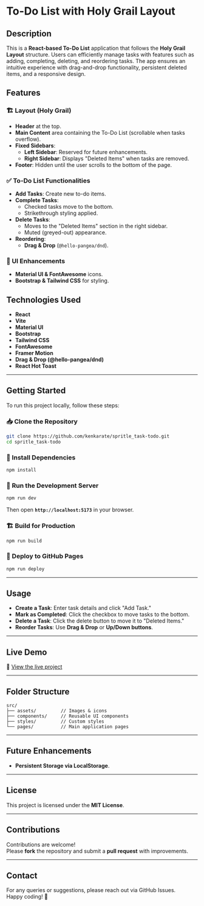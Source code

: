 # To-Do List with Holy Grail Layout

## Description

This is a **React-based To-Do List** application that follows the **Holy Grail Layout** structure. Users can efficiently manage tasks with features such as adding, completing, deleting, and reordering tasks. The app ensures an intuitive experience with drag-and-drop functionality, persistent deleted items, and a responsive design.

## Features

### 🏗 Layout (Holy Grail)
- **Header** at the top.
- **Main Content** area containing the To-Do List (scrollable when tasks overflow).
- **Fixed Sidebars**:
  - **Left Sidebar**: Reserved for future enhancements.
  - **Right Sidebar**: Displays "Deleted Items" when tasks are removed.
- **Footer**: Hidden until the user scrolls to the bottom of the page.

### ✅ To-Do List Functionalities
- **Add Tasks**: Create new to-do items.
- **Complete Tasks**:
  - Checked tasks move to the bottom.
  - Strikethrough styling applied.
- **Delete Tasks**:
  - Moves to the "Deleted Items" section in the right sidebar.
  - Muted (greyed-out) appearance.
- **Reordering**:
  - **Drag & Drop** (`@hello-pangea/dnd`).

### 🎨 UI Enhancements
- **Material UI & FontAwesome** icons.
- **Bootstrap & Tailwind CSS** for styling.

## Technologies Used

- **React**
- **Vite**
- **Material UI**
- **Bootstrap**
- **Tailwind CSS**
- **FontAwesome**
- **Framer Motion**
- **Drag & Drop (@hello-pangea/dnd)**
- **React Hot Toast**

---

## Getting Started

To run this project locally, follow these steps:

### 📥 Clone the Repository
```sh
git clone https://github.com/kenkarate/spritle_task-todo.git
cd spritle_task-todo
```

### 📌 Install Dependencies
```sh
npm install
```

### 🏃 Run the Development Server
```sh
npm run dev
```
Then open **`http://localhost:5173`** in your browser.

### 🏗 Build for Production
```sh
npm run build
```

### 🚀 Deploy to GitHub Pages
```sh
npm run deploy
```

---

## Usage

- **Create a Task**: Enter task details and click "Add Task."
- **Mark as Completed**: Click the checkbox to move tasks to the bottom.
- **Delete a Task**: Click the delete button to move it to "Deleted Items."
- **Reorder Tasks**: Use **Drag & Drop** or **Up/Down buttons**.

---

## Live Demo

🔗 [View the live project](https://kenkarate.github.io/spritle_task-todo)

---

## Folder Structure

```
src/
├── assets/         // Images & icons
├── components/     // Reusable UI components
├── styles/         // Custom styles
└── pages/          // Main application pages
```

---

## Future Enhancements

- **Persistent Storage via LocalStorage**.

---

## License

This project is licensed under the **MIT License**.

---

## Contributions

Contributions are welcome!  
Please **fork** the repository and submit a **pull request** with improvements.

---

## Contact

For any queries or suggestions, please reach out via GitHub Issues.  
Happy coding! 🚀

